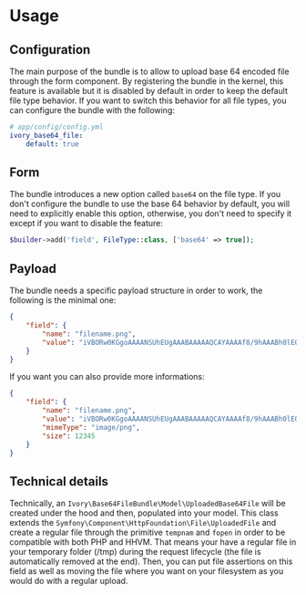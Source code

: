 # Usage

## Configuration

The main purpose of the bundle is to allow to upload base 64 encoded file through the form component.
By registering the bundle in the kernel, this feature is available but it is disabled by default in 
order to keep the default file type behavior. If you want to switch this behavior for all file types, 
you can configure the bundle with the following:

``` yaml
# app/config/config.yml
ivory_base64_file:
    default: true
```

## Form

The bundle introduces a new option called `base64` on the file type. If you don't configure the bundle 
to use the base 64 behavior by default, you will need to explicitly enable this option, otherwise, 
you don't need to specify it except if you want to disable the feature:
 
``` php
$builder->add('field', FileType::class, ['base64' => true]);
```

## Payload

The bundle needs a specific payload structure in order to work, the following is the minimal one:

``` json
{
    "field": {
        "name": "filename.png",
        "value": "iVBORw0KGgoAAAANSUhEUgAAABAAAAAQCAYAAAAf8/9hAAABh0lEQVQ4T23TO8iPYR..."
    }
}
```

If you want you can also provide more informations:

``` json
{
    "field": {
        "name": "filename.png",
        "value": "iVBORw0KGgoAAAANSUhEUgAAABAAAAAQCAYAAAAf8/9hAAABh0lEQVQ4T23TO8iPYR...",
        "mimeType": "image/png",
        "size": 12345
    }
}
```

## Technical details

Technically, an `Ivory\Base64FileBundle\Model\UploadedBase64File` will be created under the hood and 
then, populated into your model. This class extends the `Symfony\Component\HttpFoundation\File\UploadedFile` 
and create a regular file through the primitive `tempnam` and `fopen` in order to be compatible with both PHP and HHVM. 
That means your have a regular file in your temporary folder (/tmp) during the request lifecycle (the file is 
automatically removed at the end). Then, you can put file assertions on this field as well as moving the file where you 
want on your filesystem as you would do with a regular upload.
